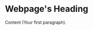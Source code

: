 <!DOCTYPE html>
<html>
<head>
   <title>Page title</title>
</head>
<body>
   <h1>Webpage's Heading</h1>
   <p>Content (Your first paragraph).</p>
</body>
</html>
